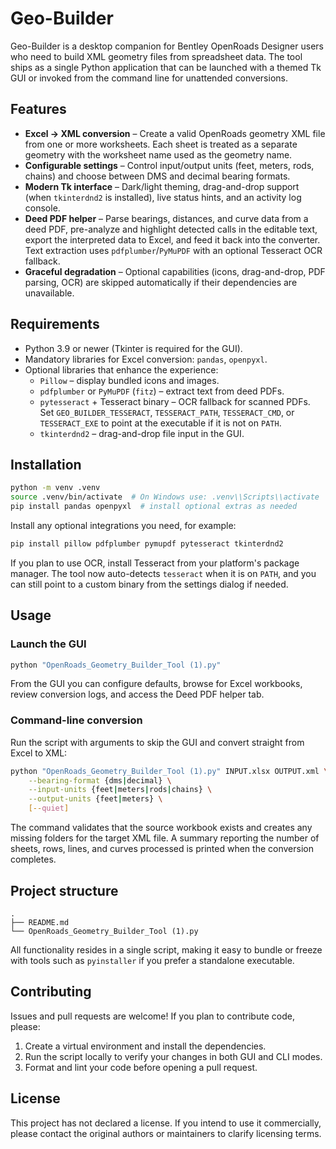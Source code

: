 # Geo-Builder

Geo-Builder is a desktop companion for Bentley OpenRoads Designer users who need to build XML geometry files from spreadsheet data. The tool ships as a single Python application that can be launched with a themed Tk GUI or invoked from the command line for unattended conversions.

## Features

- **Excel → XML conversion** – Create a valid OpenRoads geometry XML file from one or more worksheets. Each sheet is treated as a separate geometry with the worksheet name used as the geometry name.
- **Configurable settings** – Control input/output units (feet, meters, rods, chains) and choose between DMS and decimal bearing formats.
- **Modern Tk interface** – Dark/light theming, drag-and-drop support (when `tkinterdnd2` is installed), live status hints, and an activity log console.
- **Deed PDF helper** – Parse bearings, distances, and curve data from a deed PDF, pre-analyze and highlight detected calls in the editable text, export the interpreted data to Excel, and feed it back into the converter. Text extraction uses `pdfplumber`/`PyMuPDF` with an optional Tesseract OCR fallback.
- **Graceful degradation** – Optional capabilities (icons, drag-and-drop, PDF parsing, OCR) are skipped automatically if their dependencies are unavailable.

## Requirements

- Python 3.9 or newer (Tkinter is required for the GUI).
- Mandatory libraries for Excel conversion: `pandas`, `openpyxl`.
- Optional libraries that enhance the experience:
  - `Pillow` – display bundled icons and images.
  - `pdfplumber` or `PyMuPDF` (`fitz`) – extract text from deed PDFs.
  - `pytesseract` + Tesseract binary – OCR fallback for scanned PDFs. Set `GEO_BUILDER_TESSERACT`, `TESSERACT_PATH`, `TESSERACT_CMD`, or `TESSERACT_EXE` to point at the executable if it is not on `PATH`.
  - `tkinterdnd2` – drag-and-drop file input in the GUI.

## Installation

```bash
python -m venv .venv
source .venv/bin/activate  # On Windows use: .venv\\Scripts\\activate
pip install pandas openpyxl  # install optional extras as needed
```

Install any optional integrations you need, for example:

```bash
pip install pillow pdfplumber pymupdf pytesseract tkinterdnd2
```

If you plan to use OCR, install Tesseract from your platform's package manager. The tool now auto-detects `tesseract` when it is on `PATH`, and you can still point to a custom binary from the settings dialog if needed.

## Usage

### Launch the GUI

```bash
python "OpenRoads_Geometry_Builder_Tool (1).py"
```

From the GUI you can configure defaults, browse for Excel workbooks, review conversion logs, and access the Deed PDF helper tab.

### Command-line conversion

Run the script with arguments to skip the GUI and convert straight from Excel to XML:

```bash
python "OpenRoads_Geometry_Builder_Tool (1).py" INPUT.xlsx OUTPUT.xml \
    --bearing-format {dms|decimal} \
    --input-units {feet|meters|rods|chains} \
    --output-units {feet|meters} \
    [--quiet]
```

The command validates that the source workbook exists and creates any missing folders for the target XML file. A summary reporting the number of sheets, rows, lines, and curves processed is printed when the conversion completes.

## Project structure

```
.
├── README.md
└── OpenRoads_Geometry_Builder_Tool (1).py
```

All functionality resides in a single script, making it easy to bundle or freeze with tools such as `pyinstaller` if you prefer a standalone executable.

## Contributing

Issues and pull requests are welcome! If you plan to contribute code, please:

1. Create a virtual environment and install the dependencies.
2. Run the script locally to verify your changes in both GUI and CLI modes.
3. Format and lint your code before opening a pull request.

## License

This project has not declared a license. If you intend to use it commercially, please contact the original authors or maintainers to clarify licensing terms.
